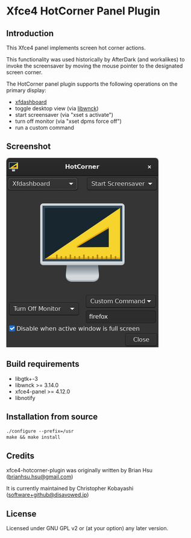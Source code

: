 # Xfce4 HotCorner Panel Plugin

## Introduction

This Xfce4 panel implements screen hot corner actions.

This functionality was used historically by AfterDark (and workalikes) to invoke the screensaver by moving the mouse pointer to the designated screen corner.

The HotCorner panel plugin supports the following operations on the primary display:

- [xfdashboard](https://docs.xfce.org/apps/xfdashboard/start)
- toggle desktop view (via [libwnck](https://gitlab.gnome.org/GNOME/libwnck))
- start screensaver (via "xset s activate")
- turn off monitor (via "xset dpms force off")
- run a custom command

## Screenshot
 ![Screenshot](doc/screenshot.png?raw=true "Screenshot")

## Build requirements

- libgtk+-3
- libwnck >= 3.14.0
- xfce4-panel >= 4.12.0
- libnotify

## Installation from source
```console
./configure --prefix=/usr
make && make install
```

## Credits
xfce4-hotcorner-plugin was originally written by Brian Hsu (<brianhsu.hsu@gmail.com>)

It is currently maintained by Christopher Kobayashi (<software+github@disavowed.jp>)

## License

Licensed under GNU GPL v2 or (at your option) any later version.

